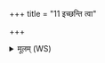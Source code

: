 +++
title = "11 इच्छन्ति त्वा"

+++
<details><summary>मूलम् (WS)</summary>

इच्छन्ति त्वा पदातय इच्छन्ति रथिनस्त्वा ।  
प्रीणन्ति गोभिरश्वैरमृतस्येव वा असि ॥ १२ ॥
</details>